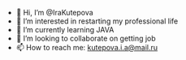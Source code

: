 - 👋 Hi, I’m @IraKutepova
- 👀 I’m interested in restarting my professional life
- 🌱 I’m currently learning JAVA
- 💞️ I’m looking to collaborate on getting job
- 📫 How to reach me: kutepova.i.a@mail.ru

<!---
IraKutepova/IraKutepova is a ✨ special ✨ repository because its `README.md` (this file) appears on your GitHub profile.
You can click the Preview link to take a look at your changes.
--->
